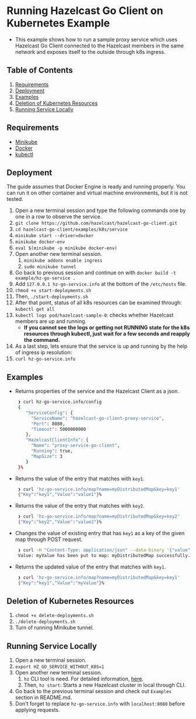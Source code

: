 # Running Hazelcast Go Client on Kubernetes Example
- This example shows how to run a sample proxy service which uses Hazelcast Go Client connected to the Hazelcast members in the same network and exposes itself to the outside through k8s ingress.

## Table of Contents
1. [Requirements](#requirements)
2. [Deployment](#deployment)
3. [Examples](#examples)
4. [Deletion of Kubernetes Resources](#deletion-of-kubernetes-resources)
5. [Running Service Locally](#running-service-locally)

<a name="requirements"></a>
## Requirements
- [Minikube](https://minikube.sigs.k8s.io/docs/start/)
- [Docker](https://www.docker.com/get-started/)
- [kubectl](https://kubernetes.io/docs/tasks/tools/)

<a name="deployment"></a>
## Deployment
The guide assumes that Docker Engine is ready and running properly. You can run it on other container and virtual machine environments, but it is not tested.
1. Open a new terminal session and type the following commands one by one in a row to observe the service.
2. `git clone https://github.com/hazelcast/hazelcast-go-client.git`
3. `cd hazelcast-go-client/examples/k8s/service`
4. `minikube start --driver=docker`
5. `minikube docker-env`
6. `eval $(minikube -p minikube docker-env)`
7. Open another new terminal session.
    1. `minikube addons enable ingress`
    2. `sudo minikube tunnel`
8. Go back to previous session and continue on with `docker build -t example/hz-go-service .`
9. Add `127.0.0.1 hz-go-service.info` at the bottom of the `/etc/hosts` file.
10. `chmod +x start-deployments.sh`
11. Then, `./start-deployments.sh`
12. After that point, status of all k8s resources can be examined through: `kubectl get all`
13. `kubectl logs pod/hazelcast-sample-0`: checks whether Hazelcast members are up and running.
    - **If you cannot see the logs or getting not RUNNING state for the k8s resources through kubectl, just wait for a few seconds and reapply the command.**
14. As a last step, lets ensure that the service is up and running by the help of ingress ip resolution:
15. `curl hz-go-service.info`

<a name="examples"></a>
## Examples
- Returns properties of the service and the Hazelcast Client as a json.
  ```bash
   ❯ curl hz-go-service.info/config
   {
      "ServiceConfig": {
        "ServiceName": "hazelcast-go-client-proxy-service",
        "Port": 8080,
        "Timeout": 5000000000
      },
      "HazelcastClientInfo": {
        "Name": "proxy-service-go-client",
        "Running": true,
        "MapSize": 3
      }
   }%
   ```
- Returns the value of the entry that matches with `key1`.
  ```bash
   ❯ curl 'hz-go-service.info/map?name=myDistributedMap&key=key1'
   {"Key":"key1","Value":"value1"}%
   ```
- Returns the value of the entry that matches with `key2`.
  ```bash
   ❯ curl 'hz-go-service.info/map?name=myDistributedMap&key=key2'
   {"Key":"key2","Value":"value2"}%
   ```
- Changes the value of existing entry that has `key1` as a key of the given map through POST request.
  ```bash
   ❯ curl -H "Content-Type: application/json" --data-binary '{"value": "myValue"}' -X POST 'hz-go-service.info/map?name=myDistributedMap&key=key1'
   Value: myValue has been put to map: myDistributedMap successfully.
   ```
- Returns the updated value of the entry that matches with `key1`.
  ```bash
   ❯ curl 'hz-go-service.info/map?name=myDistributedMap&key=key1'
   {"Key":"key1","Value":"myValue"}%
   ```

<a name="deletion-of-kubernetes-resources"></a>
## Deletion of Kubernetes Resources
1. `chmod +x delete-deployments.sh`
2. `./delete-deployments.sh`
3. Turn of running Minikube tunnel.

<a name="running-service-locally"></a>
## Running Service Locally <a name="running-service-locally"></a>
1. Open a new terminal session.
2. `export HZ_GO_SERVICE_WITHOUT_K8S=1`
3. Open another new terminal session.
    1. `hz` CLI tool is need. For detailed information, [here](https://hazelcast.com/blog/hazelcast-command-line-is-released/).
    2. Then, `hz start`: Starts a new Hazelcast cluster in local through CLI.
4. Go back to the previous terminal session and check out `Examples` section in README.md.
5. Don't forget to replace `hz-go-service.info` with `localhost:8080` before applying requests.